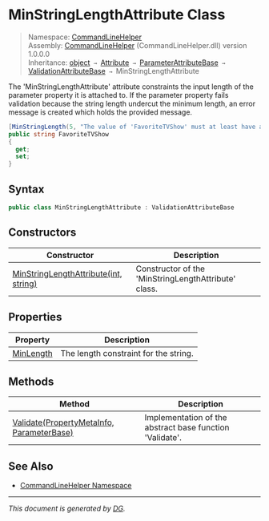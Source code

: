 ﻿# MinStringLengthAttribute Class

> Namespace: [CommandLineHelper](_toc.CommandLineHelper.md#commandlinehelper-namespace)\
> Assembly: [CommandLineHelper](_toc.CommandLineHelper.md) (CommandLineHelper.dll) version 1.0.0.0\
> Inheritance: [object](https://docs.microsoft.com/en-us/dotnet/api/system.object) `→` [Attribute](https://docs.microsoft.com/en-us/dotnet/api/system.attribute) `→` [ParameterAttributeBase](CommandLineHelper.ParameterAttributeBase.md) `→` [ValidationAttributeBase](CommandLineHelper.ValidationAttributeBase.md) `→` MinStringLengthAttribute

The 'MinStringLengthAttribute' attribute constraints the input length of the parameter property it is attached to. If the parameter property fails validation because the string length undercut the minimum length, an error message is created which holds the provided message. 
```csharp
[MinStringLength(5, "The value of 'FavoriteTVShow' must at least have a length of 5 characters.")]
public string FavoriteTVShow
{
  get;
  set;
}
```


## Syntax

```csharp
public class MinStringLengthAttribute : ValidationAttributeBase
```

## Constructors

Constructor | Description
--- | ---
[MinStringLengthAttribute(int, string)](CommandLineHelper.MinStringLengthAttribute.-ctor.md) | Constructor of the 'MinStringLengthAttribute' class.

## Properties

Property | Description
--- | ---
[MinLength](CommandLineHelper.MinStringLengthAttribute.MinLength.md) | The length constraint for the string.

## Methods

Method | Description
--- | ---
[Validate(PropertyMetaInfo, ParameterBase)](CommandLineHelper.MinStringLengthAttribute.Validate.md) | Implementation of the abstract base function 'Validate'.

## See Also

- [CommandLineHelper Namespace](_toc.CommandLineHelper.md#commandlinehelper-namespace)

---

_This document is generated by [DG](https://github.com/Khojasteh/dg)._
